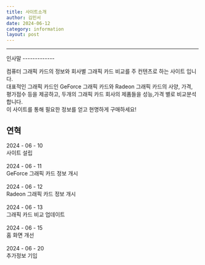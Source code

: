 ```yaml
---
title: 사이트소개
author: 김민서
date: 2024-06-12
category: information
layout: post
---
```

<hr>
인사말
-------------

컴퓨터 그래픽 카드의 정보와 회사별 그래픽 카드 비교를 주 컨텐츠로 하는 사이트 입니다.
<br>
대표적인 그래픽 카드인 GeForce 그래픽 카드와 Radeon 그래픽 카드의 사양, 가격, 평가점수 등을 제공하고, 두개의 그래픽 카드 회사의 제품들을 성능,가격 별로 비교분석 합니다.
<br>
이 사이트를 통해 필요한 정보를 얻고 현명하게 구매하세요! 


연혁
-------------

2024 - 06 - 10
<br>
사이트 설립
<br>
<br>
2024 - 06 - 11
<br>
GeForce 그래픽 카드 정보 개시
<br>
<br>
2024 - 06 - 12
<br>
Radeon 그래픽 카드 정보 개시
<br>
<br>
2024 - 06 - 13
<br>
그래픽 카드 비교 업데이트
<br>
<br>
2024 - 06 - 15
<br>
홈 화면 개선
<br>
<br>
2024 - 06 - 20
<br>
추가정보 기입